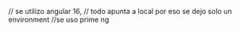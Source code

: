 // se utilizo angular 16,
// todo apunta a local por eso se dejo solo un environment
//se uso prime ng
